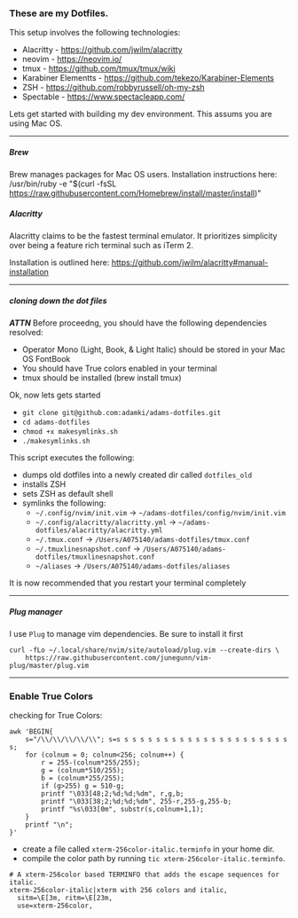 ### These are my Dotfiles.

This setup involves the following technologies:
* Alacritty - https://github.com/jwilm/alacritty
* neovim - https://neovim.io/
* tmux - https://github.com/tmux/tmux/wiki
* Karabiner Elementts - https://github.com/tekezo/Karabiner-Elements
* ZSH - https://github.com/robbyrussell/oh-my-zsh
* Spectable - https://www.spectacleapp.com/

Lets get started with building my dev environment. This assums you are using Mac OS.
___

##### Brew
Brew manages packages for Mac OS users. Installation instructions here: /usr/bin/ruby -e "$(curl -fsSL https://raw.githubusercontent.com/Homebrew/install/master/install)"

##### Alacritty
Alacritty claims to be the fastest terminal emulator. It prioritizes simplicity over being a feature rich terminal such as iTerm 2.

Installation is outlined here: https://github.com/jwilm/alacritty#manual-installation

___

##### cloning down the dot files
*__ATTN__* Before proceedng, you should have the following dependencies resolved:
* Operator Mono (Light, Book, & Light Italic) should be stored in your Mac OS FontBook
* You should have True colors enabled in your terminal
* tmux should be installed (brew install tmux)

Ok, now lets gets started

* `git clone git@github.com:adamki/adams-dotfiles.git`
*  `cd adams-dotfiles`
*  `chmod +x makesymlinks.sh`
*  `./makesymlinks.sh`

This script executes the following:
* dumps old dotfiles into a newly created dir called `dotfiles_old`
* installs ZSH
* sets ZSH as default shell
* symlinks the following:
    * `~/.config/nvim/init.vim` -> `~/adams-dotfiles/config/nvim/init.vim`
    * `~/.config/alacritty/alacritty.yml` -> `~/adams-dotfiles/alacritty/alacritty.yml`
    * `~/.tmux.conf` -> `/Users/A075140/adams-dotfiles/tmux.conf`
    * `~/.tmuxlinesnapshot.conf` -> `/Users/A075140/adams-dotfiles/tmuxlinesnapshot.conf`
    * `~/aliases` -> `/Users/A075140/adams-dotfiles/aliases`

It is now recommended that you restart your terminal completely

___


##### Plug manager
I use `Plug` to manage vim dependencies. Be sure to install it first

```
curl -fLo ~/.local/share/nvim/site/autoload/plug.vim --create-dirs \
    https://raw.githubusercontent.com/junegunn/vim-plug/master/plug.vim
```
___

### Enable True Colors
checking for True Colors:
```
awk 'BEGIN{
    s="/\\/\\/\\/\\/\\"; s=s s s s s s s s s s s s s s s s s s s s s s s;
    for (colnum = 0; colnum<256; colnum++) {
        r = 255-(colnum*255/255);
        g = (colnum*510/255);
        b = (colnum*255/255);
        if (g>255) g = 510-g;
        printf "\033[48;2;%d;%d;%dm", r,g,b;
        printf "\033[38;2;%d;%d;%dm", 255-r,255-g,255-b;
        printf "%s\033[0m", substr(s,colnum+1,1);
    }
    printf "\n";
}'
```

* create a file called `xterm-256color-italic.terminfo` in your home dir.
* compile the color path by running `tic xterm-256color-italic.terminfo`.

```
# A xterm-256color based TERMINFO that adds the escape sequences for italic.
xterm-256color-italic|xterm with 256 colors and italic,
  sitm=\E[3m, ritm=\E[23m,
  use=xterm-256color,
```
